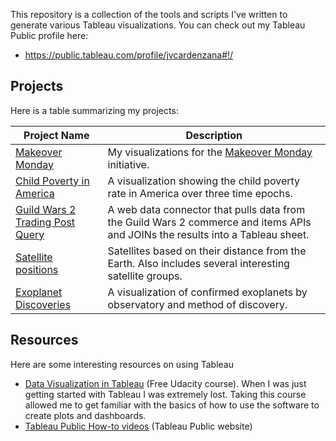 This repository is a collection of the tools and scripts I've written to generate
various Tableau visualizations. You can check out my Tableau Public profile here:
* https://public.tableau.com/profile/jvcardenzana#!/

## Projects
Here is a table summarizing my projects:

| Project Name | Description
|--------------|-------------
| [Makeover Monday](MakeoverMonday/) | My visualizations for the [Makeover Monday](https://www.makeovermonday.co.uk/) initiative.
| [Child Poverty in America](child_poverty_rate/) | A visualization showing the child poverty rate in America over three time epochs.
| [Guild Wars 2 Trading Post Query](guildwars2_buy_sell/) | A web data connector that pulls data from the Guild Wars 2 commerce and items APIs and JOINs the results into a Tableau sheet.
| [Satellite positions](active_satellites/) | Satellites based on their distance from the Earth. Also includes several interesting satellite groups.
| [Exoplanet Discoveries](exoplanets/) | A visualization of confirmed exoplanets by observatory and method of discovery.

## Resources
Here are some interesting resources on using Tableau
* [Data Visualization in Tableau](https://www.udacity.com/course/data-visualization-in-tableau--ud1006) (Free Udacity course). When I was just getting started with Tableau I was extremely lost. Taking this course allowed me to get familiar with the basics of how to use the software to create plots and dashboards.
* [Tableau Public How-to videos](https://public.tableau.com/en-us/s/resources) (Tableau Public website)
